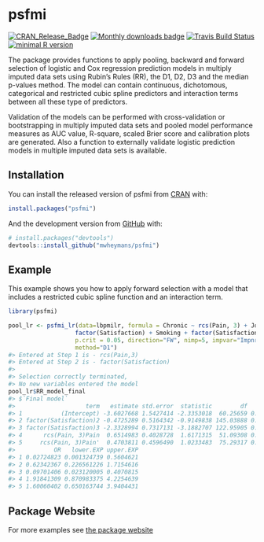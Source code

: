 
<!-- README.md is generated from README.Rmd. Please edit that file -->

# psfmi

[![CRAN\_Release\_Badge](https://www.r-pkg.org/badges/version-ago/psfmi)](https://CRAN.R-project.org/package=psfmi)
[![Monthly downloads
badge](https://cranlogs.r-pkg.org/badges/last-month/psfmi?color=blue)](https://CRAN.R-project.org/package=psfmi)
[![Travis Build
Status](https://travis-ci.com/mwheymans/psfmi.svg?branch=master)](https://travis-ci.org/mwheymans/psfmi)
[![minimal R
version](https://img.shields.io/badge/R%3E%3D-3.6.0-6666ff.svg)](https://cran.r-project.org/)

The package provides functions to apply pooling, backward and forward
selection of logistic and Cox regression prediction models in multiply
imputed data sets using Rubin’s Rules (RR), the D1, D2, D3 and the
median p-values method. The model can contain continuous, dichotomous,
categorical and restricted cubic spline predictors and interaction terms
between all these type of predictors.

Validation of the models can be performed with cross-validation or
bootstrapping in multiply imputed data sets and pooled model performance
measures as AUC value, R-square, scaled Brier score and calibration
plots are generated. Also a function to externally validate logistic
prediction models in multiple imputed data sets is available.

## Installation

You can install the released version of psfmi from
[CRAN](https://CRAN.R-project.org) with:

``` r
install.packages("psfmi")
```

And the development version from [GitHub](https://github.com/) with:

``` r
# install.packages("devtools")
devtools::install_github("mwheymans/psfmi")
```

## Example

This example shows you how to apply forward selection with a model that
includes a restricted cubic spline function and an interaction term.

``` r
library(psfmi)

pool_lr <- psfmi_lr(data=lbpmilr, formula = Chronic ~ rcs(Pain, 3) + JobDemands + rcs(Tampascale, 3) +
                   factor(Satisfaction) + Smoking + factor(Satisfaction)*rcs(Pain, 3) ,
                   p.crit = 0.05, direction="FW", nimp=5, impvar="Impnr",
                   method="D1")
#> Entered at Step 1 is - rcs(Pain,3)
#> Entered at Step 2 is - factor(Satisfaction)
#> 
#> Selection correctly terminated, 
#> No new variables entered the model
pool_lr$RR_model_final
#> $`Final model`
#>                    term   estimate std.error  statistic        df     p.value
#> 1           (Intercept) -3.6027668 1.5427414 -2.3353018  60.25659 0.022875170
#> 2 factor(Satisfaction)2 -0.4725289 0.5164342 -0.9149838 145.03888 0.361718841
#> 3 factor(Satisfaction)3 -2.3328994 0.7317131 -3.1882707 122.95905 0.001815476
#> 4      rcs(Pain, 3)Pain  0.6514983 0.4028728  1.6171315  51.09308 0.112008088
#> 5     rcs(Pain, 3)Pain'  0.4703811 0.4596490  1.0233483  75.29317 0.309419924
#>           OR   lower.EXP upper.EXP
#> 1 0.02724823 0.001324739 0.5604621
#> 2 0.62342367 0.226561226 1.7154616
#> 3 0.09701406 0.023120005 0.4070815
#> 4 1.91841309 0.870983375 4.2254639
#> 5 1.60060402 0.650163744 3.9404431
```

## Package Website

For more examples see [the package
website](https://mwheymans.github.io/psfmi/)
